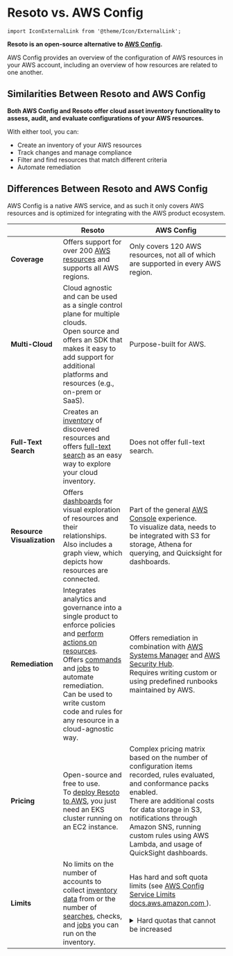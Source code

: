 # Resoto vs. AWS Config

```mdx-code-block
import IconExternalLink from '@theme/Icon/ExternalLink';
```

**Resoto is an open-source alternative to [AWS Config](https://aws.amazon.com/config).**

AWS Config provides an overview of the configuration of AWS resources in your AWS account, including an overview of how resources are related to one another.

## Similarities Between Resoto and AWS Config

**Both AWS Config and Resoto offer cloud asset inventory functionality to assess, audit, and evaluate configurations of your AWS resources.**

With either tool, you can:

- Create an inventory of your AWS resources
- Track changes and manage compliance
- Filter and find resources that match different criteria
- Automate remediation

## Differences Between Resoto and AWS Config

AWS Config is a native AWS service, and as such it only covers AWS resources and is optimized for integrating with the AWS product ecosystem.

|  | Resoto | AWS Config |
| --- | --- | --- |
| **Coverage** | Offers support for over 200 [AWS resources](/docs/reference/data-models/aws) and supports all AWS regions. | Only covers 120 AWS resources, not all of which are supported in every AWS region. |
| **Multi-Cloud** | Cloud agnostic and can be used as a single control plane for multiple clouds.<br />Open source and offers an SDK that makes it easy to add support for additional platforms and resources (e.g., on-prem or SaaS). | Purpose-built for AWS. |
| **Full-Text Search** | Creates an [inventory](/docs/concepts/asset-inventory-graph) of discovered resources and offers [full-text search](/docs/reference/search/full-text) as an easy way to explore your cloud inventory. | Does not offer full-text search. |
| **Resource Visualization** | Offers [dashboards](/docs/reference/user-interface/dashboards) for visual exploration of resources and their relationships.<br />Also includes a graph view, which depicts how resources are connected. | Part of the general [AWS Console](https://aws.amazon.com/console) experience.<br />To visualize data, needs to be integrated with S3 for storage, Athena for querying, and Quicksight for dashboards. |
| **Remediation** | Integrates analytics and governance into a single product to enforce policies and [perform actions on resources](/docs/concepts/resource-management).<br /> Offers [commands](/docs/reference/cli) and [jobs](/docs/concepts/automation#jobs) to automate remediation.<br />Can be used to write custom code and rules for any resource in a cloud-agnostic way. | Offers remediation in combination with [AWS Systems Manager](https://aws.amazon.com/systems-manager) and [AWS Security Hub](https://aws.amazon.com/security-hub).<br />Requires writing custom or using predefined runbooks maintained by AWS. |
| **Pricing** | Open-source and free to use.<br />To [deploy Resoto to AWS](/docs/getting-started/install-resoto/aws), you just need an EKS cluster running on an EC2 instance. | Complex pricing matrix based on the number of configuration items recorded, rules evaluated, and conformance packs enabled.<br />There are additional costs for data storage in S3, notifications through Amazon SNS, running custom rules using AWS Lambda, and usage of QuickSight dashboards. |
| **Limits** | No limits on the number of accounts to collect [inventory data](/docs/concepts/asset-inventory-graph) from or the number of [searches](/docs/reference/search), checks, and [jobs](/docs/concepts/automation#jobs) you can run on the inventory. | Has hard and soft quota limits (see [AWS Config Service Limits <span class="badge badge--secondary">docs.aws.amazon.com <IconExternalLink width="10" height="10" /></span>](https://docs.aws.amazon.com/config/latest/developerguide/configlimits.html)).<br /><br /><details><summary>Hard quotas that cannot be increased</summary><div><table><thead><tr><th>Limit Description</th><th>Maximum</th></tr></thead><tbody><tr><td>Accounts in an aggregator</td><td>10,000</td></tr><tr><td>Conformance packs per account</td><td>50</td></tr><tr><td>AWS Config Rules per conformance pack</td><td>130</td></tr><tr><td>AWS Config Rules per Region per account across all conformance packs</td><td>150</td></tr><tr><td>Conformance packs per organization</td><td>50</td></tr><tr><td>AWS Config Rules per organization conformance pack</td><td>130</td></tr><tr><td>AWS Config Rules per Region per account across all organization conformance packs</td><td>350</td></tr></tbody></table></div></details> |
